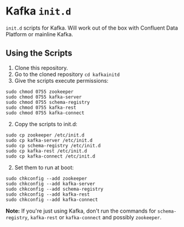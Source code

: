 # Kafka `init.d`

`init.d` scripts for Kafka. Will work out of the box with Confluent Data Platform or mainline Kafka.

## Using the Scripts

1. Clone this repository.
2. Go to the cloned repository 
  `cd kafkainitd`
2. Give the scripts execute permissions:
  ```
  sudo chmod 0755 zookeeper
  sudo chmod 0755 kafka-server
  sudo chmod 0755 schema-registry
  sudo chmod 0755 kafka-rest
  sudo chmod 0755 kafka-connect
  ```

2. Copy the scripts to init.d:
  ```
  sudo cp zookeeper /etc/init.d
  sudo cp kafka-server /etc/init.d
  sudo cp schema-registry /etc/init.d
  sudo cp kafka-rest /etc/init.d
  sudo cp kafka-connect /etc/init.d
  ```

2. Set them to run at boot:
  ```
  sudo chkconfig --add zookeeper
  sudo chkconfig --add kafka-server
  sudo chkconfig --add schema-registry
  sudo chkconfig --add kafka-rest
  sudo chkconfig --add kafka-connect
  ```

**Note:** If you're just using Kafka, don't run the commands for `schema-registry`, `kafka-rest` or `kafka-connect` and possibly `zookeeper`.
